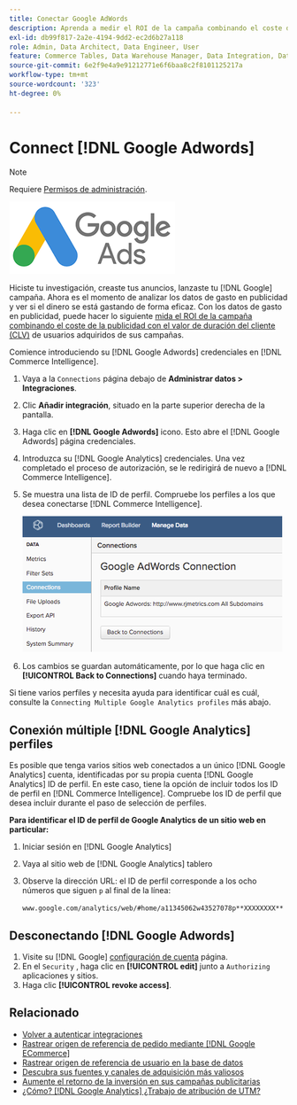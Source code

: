 ```yaml
---
title: Conectar Google AdWords
description: Aprenda a medir el ROI de la campaña combinando el coste de la publicidad con el valor de duración del cliente (CLV) de los usuarios adquiridos de las campañas.
exl-id: db99f817-2a2e-4194-9dd2-ec2d6b27a118
role: Admin, Data Architect, Data Engineer, User
feature: Commerce Tables, Data Warehouse Manager, Data Integration, Data Import/Export
source-git-commit: 6e2f9e4a9e91212771e6f6baa8c2f8101125217a
workflow-type: tm+mt
source-wordcount: '323'
ht-degree: 0%

---
```


# Connect [!DNL Google Adwords]

>[!NOTE]
>
>Requiere [Permisos de administración](../../../administrator/user-management/user-management.md).

![](../../../assets/Google_Adwords_logo.png)

Hiciste tu investigación, creaste tus anuncios, lanzaste tu [!DNL Google] campaña. Ahora es el momento de analizar los datos de gasto en publicidad y ver si el dinero se está gastando de forma eficaz. Con los datos de gasto en publicidad, puede hacer lo siguiente [mida el ROI de la campaña combinando el coste de la publicidad con el valor de duración del cliente (CLV)](../../analysis/roi-ad-camp.md) de usuarios adquiridos de sus campañas.

Comience introduciendo su [!DNL Google Adwords] credenciales en [!DNL Commerce Intelligence].

1. Vaya a la `Connections` página debajo de **Administrar datos > Integraciones**.
1. Clic **Añadir integración**, situado en la parte superior derecha de la pantalla.
1. Haga clic en **[!DNL Google Adwords]** icono. Esto abre el [!DNL Google Adwords] página credenciales.
1. Introduzca su [!DNL Google Analytics] credenciales. Una vez completado el proceso de autorización, se le redirigirá de nuevo a [!DNL Commerce Intelligence].
1. Se muestra una lista de ID de perfil. Compruebe los perfiles a los que desea conectarse [!DNL Commerce Intelligence].

   ![](../../../assets/cnnct-profile.png)

1. Los cambios se guardan automáticamente, por lo que haga clic en **[!UICONTROL Back to Connections]** cuando haya terminado.

Si tiene varios perfiles y necesita ayuda para identificar cuál es cuál, consulte la `Connecting Multiple Google Analytics profiles` más abajo.

## Conexión múltiple [!DNL Google Analytics] perfiles

Es posible que tenga varios sitios web conectados a un único [!DNL Google Analytics] cuenta, identificadas por su propia cuenta [!DNL Google Analytics] ID de perfil. En este caso, tiene la opción de incluir todos los ID de perfil en [!DNL Commerce Intelligence]. Compruebe los ID de perfil que desea incluir durante el paso de selección de perfiles.

**Para identificar el ID de perfil de Google Analytics de un sitio web en particular:**

1. Iniciar sesión en [!DNL Google Analytics]
1. Vaya al sitio web de [!DNL Google Analytics] tablero
1. Observe la dirección URL: el ID de perfil corresponde a los ocho números que siguen `p` al final de la línea:

   `www.google.com/analytics/web/#home/a11345062w43527078p**XXXXXXXX**`

## Desconectando [!DNL Google Adwords]

1. Visite su [!DNL Google] [configuración de cuenta](https://www.google.com/account/about/?hl=en) página.
1. En el `Security` , haga clic en **[!UICONTROL edit]** junto a `Authorizing` aplicaciones y sitios.
1. Haga clic **[!UICONTROL revoke access]**.

## Relacionado

* [Volver a autenticar integraciones](https://experienceleague.adobe.com/docs/commerce-knowledge-base/kb/how-to/mbi-reauthenticating-integrations.html)
* [Rastrear origen de referencia de pedido mediante [!DNL Google ECommerce]](../integrations/google-ecommerce.md)
* [Rastrear origen de referencia de usuario en la base de datos](../../analysis/google-track-user-acq.md)
* [Descubra sus fuentes y canales de adquisición más valiosos](../../analysis/most-value-source-channel.md)
* [Aumente el retorno de la inversión en sus campañas publicitarias](../../analysis/roi-ad-camp.md)
* [¿Cómo? [!DNL Google Analytics] ¿Trabajo de atribución de UTM?](../../analysis/utm-attributes.md)
